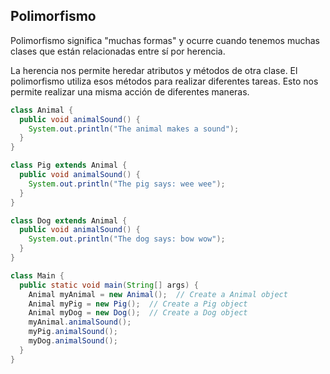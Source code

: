## Polimorfismo
Polimorfismo significa "muchas formas" y ocurre cuando tenemos muchas clases que están relacionadas entre sí por herencia.

La herencia nos permite heredar atributos y métodos de otra clase. El polimorfismo utiliza esos métodos para realizar diferentes tareas. Esto nos permite realizar una misma acción de diferentes maneras.

```java
class Animal {
  public void animalSound() {
    System.out.println("The animal makes a sound");
  }
}

class Pig extends Animal {
  public void animalSound() {
    System.out.println("The pig says: wee wee");
  }
}

class Dog extends Animal {
  public void animalSound() {
    System.out.println("The dog says: bow wow");
  }
}

class Main {
  public static void main(String[] args) {
    Animal myAnimal = new Animal();  // Create a Animal object
    Animal myPig = new Pig();  // Create a Pig object
    Animal myDog = new Dog();  // Create a Dog object
    myAnimal.animalSound();
    myPig.animalSound();
    myDog.animalSound();
  }
}
```